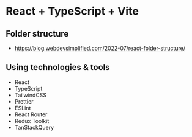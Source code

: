 # React + TypeScript + Vite

## Folder structure
- https://blog.webdevsimplified.com/2022-07/react-folder-structure/

## Using technologies & tools

- React
- TypeScript
- TailwindCSS
- Prettier
- ESLint
- React Router
- Redux Toolkit
- TanStackQuery